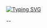 <a href="https://git.io/typing-svg">
  <img src="https://readme-typing-svg.demolab.com?font=Anton&size=80&pause=1000&color=FF0000&center=true&vCenter=true&width=1000&height=200&lines=꧁༒☾FELICIAN☽༒꧂;VERSION+2025;BY+DEV+꧁༒☾FELICIAN☽༒꧂" alt="Typing SVG" />
</a>

--
